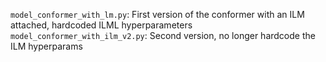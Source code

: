 `model_conformer_with_lm.py`: First version of the conformer with an ILM attached, hardcoded ILML hyperparameters
`model_conformer_with_ilm_v2.py`: Second version, no longer hardcode the ILM hyperparams